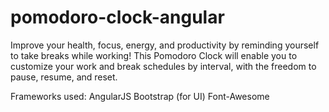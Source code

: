 # pomodoro-clock-angular
Improve your health, focus, energy, and productivity by reminding yourself to take breaks while working!  This Pomodoro Clock will enable you to customize your work and break schedules by interval, with the freedom to pause, resume, and reset.

Frameworks used:
    AngularJS
    Bootstrap (for UI)
    Font-Awesome
